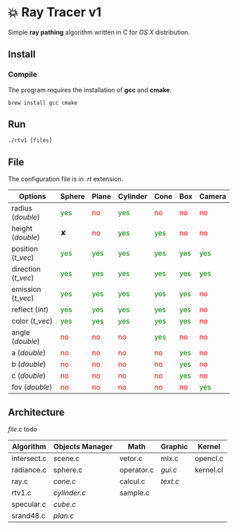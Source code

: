 # 💥 Ray Tracer v1

Simple **ray pathing** algorithm written in C for _OS X_ distribution.

## Install

### Compile

The program requires the installation of **gcc** and **cmake**.

```shell
brew install gcc cmake
```
## Run

```shell
./rtv1 [files]
```

## File

The configuration file is in _.rt_ extension.

| Options       	   | Sphere 	 | Plane  	| Cylinder	| Cone	| Box	  | Camera	|
| ------------------ | --------- | -------- | --------- | ----- | ----- | ------- |
| radius (_double_)	 | <span style="color: green">yes</span>		     | <span style="color:red">no</span>   		| <span style="color: green">yes</span>		    | <span style="color:red">no</span>	  | <span style="color:red">no</span>	  | <span style="color:red">no</span>      |
| height (_double_)	 | ✘		     | <span style="color:red">no</span>		    | <span style="color: green">yes</span> 	    	| <span style="color: green">yes</span>  	| <span style="color:red">no</span>  	| <span style="color:red">no</span>  		|
| position (_t_vec_) | <span style="color: green">yes</span>		     | <span style="color: green">yes</span>		    | <span style="color: green">yes</span>		    | <span style="color: green">yes</span>	  | <span style="color: green">yes</span>	  | <span style="color: green">yes</span>     |
| direction (_t_vec_)| <span style="color: green">yes</span>		 | <span style="color: green">yes</span>		| <span style="color: green">yes</span>		| <span style="color: green">yes</span>	| <span style="color: green">yes</span>	| <span style="color: green">yes</span>		|
| emission (_t_vec_) | <span style="color: green">yes</span>		 | <span style="color: green">yes</span>		| <span style="color: green">yes</span>		| <span style="color: green">yes</span>	| <span style="color: green">yes</span>	| <span style="color:red">no</span>		|
| reflect (_int_)    | <span style="color: green">yes</span>		 | <span style="color: green">yes</span>		| <span style="color: green">yes</span>		| <span style="color: green">yes</span>	| <span style="color: green">yes</span>	| <span style="color:red">no</span>		|
| color (_t_vec_)	 | <span style="color: green">yes</span>		 | <span style="color: green">yes</span>		| <span style="color: green">yes</span>		| <span style="color: green">yes</span>	| <span style="color: green">yes</span>	| <span style="color:red">no</span>		|
| angle (_double_)	 | <span style="color:red">no</span>		 | <span style="color:red">no</span>		| <span style="color:red">no</span>		| <span style="color: green">yes</span>	| <span style="color:red">no</span>	| <span style="color:red">no</span>		|
| a (_double_)		 | <span style="color:red">no</span>		 | <span style="color:red">no</span>		| <span style="color:red">no</span>		| <span style="color:red">no</span>	| <span style="color: green">yes</span>	| <span style="color:red">no</span>		|
| b (_double_)		 | <span style="color:red">no</span>		 | <span style="color:red">no</span>		| <span style="color:red">no</span>		| <span style="color:red">no</span>	| <span style="color: green">yes</span>	| <span style="color:red">no</span>		|
| c (_double_)		 | <span style="color:red">no</span>		 | <span style="color:red">no</span>		| <span style="color:red">no</span>		| <span style="color:red">no</span>	| <span style="color: green">yes</span>	| <span style="color:red">no</span>		|
| fov (_double_)	 | <span style="color:red">no</span>		 | <span style="color:red">no</span>		| <span style="color:red">no</span>		| <span style="color:red">no</span>	| <span style="color:red">no</span>	| <span style="color: green">yes</span>		|

## Architecture

_file.c_ todo

| Algorithm     | Objects Manager   | Math         | Graphic   | Kernel     |
| ------------- | ----------------- | ------------ | --------- | ---------- |
| intersect.c   | scene.c           | vetor.c      | mlx.c     | opencl.c   |
| radiance.c    | sphere.c          | operator.c   | _gui.c_   | kernel.cl  |
| ray.c         | _cone.c_          | calcul.c     | _text.c_  |            |
| rtv1.c        | _cylinder.c_      | sample.c     |           |            |
| specular.c    | _cube.c_          |              |           |            |
| srand48.c     | _plan.c_          |              |           |            |
